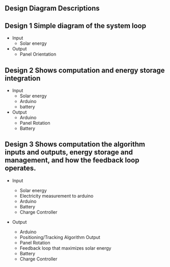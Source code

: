 ## Design Diagram Descriptions

## Design 1 Simple diagram of the system loop
  - Input 
    - Solar energy
  - Output
    - Panel Orientation

## Design 2 Shows computation and energy storage integration
  - Input 
    - Solar energy
    - Arduino
    - battery
  - Output
    - Arduino
    - Panel Rotation
    - Battery

## Design 3 Shows computation the algorithm inputs and outputs, energy storage and management, and how the feedback loop operates.
  - Input
    - Solar energy
    - Electricity measurement to arduino
    - Arduino
    - Battery
    - Charge Controller

  - Output
    - Arduino
    - Positioning/Tracking Algorithm Output
    - Panel Rotation
    - Feedback loop that maximizes solar energy
    - Battery
    - Charge Controller
